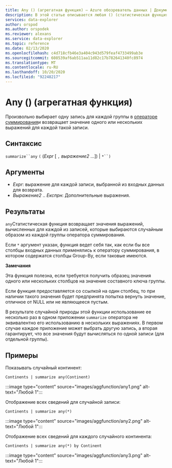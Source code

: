 ```yaml
---
title: Any () (агрегатная функция) — Azure обозреватель данных | Документация Майкрософт
description: В этой статье описывается любая () (статистическая функция) в Azure обозреватель данных.
services: data-explorer
author: orspod
ms.author: orspodek
ms.reviewer: alexans
ms.service: data-explorer
ms.topic: reference
ms.date: 02/13/2020
ms.openlocfilehash: c4d718cfb46e3a404c943d579feaf4733499ab3e
ms.sourcegitcommit: 608539af6ab511aa11d82c17b782641340fc8974
ms.translationtype: MT
ms.contentlocale: ru-RU
ms.lasthandoff: 10/20/2020
ms.locfileid: "92248217"
---
```

# <a name="any-aggregation-function"></a>Any () (агрегатная функция)

Произвольно выбирает одну запись для каждой группы в [операторе суммирования](summarizeoperator.md)и возвращает значение одного или нескольких выражений для каждой такой записи.

## <a name="syntax"></a>Синтаксис

`summarize``any` `(` (*Expr* [ `,` *выражение2* ...]) | `*``)`

## <a name="arguments"></a>Аргументы

* *Expr*: выражение для каждой записи, выбранной из входных данных для возврата.
* *Выражение2* .. *Експрн*: Дополнительные выражения.

## <a name="returns"></a>Результаты

`any`Статистическая функция возвращает значения выражений, вычисленных для каждой из записей, которые выбираются случайным образом из каждой группы оператора суммирования.

Если `*` аргумент указан, функция ведет себя так, как если бы все столбцы входных данных применялись к оператору суммирования, в котором содержатся столбцы Group-By, если таковые имеются.

**Замечания**

Эта функция полезна, если требуется получить образец значения одного или нескольких столбцов на значение составного ключа группы.

Если функция предоставляется со ссылкой на один столбец, то при наличии такого значения будет предпринята попытка вернуть значение, отличное от NULL или не являющееся пустым.

В результате случайной природы этой функции использование ее несколько раз в одном приложении `summarize` оператора не эквивалентно его использованию в нескольких выражениях. В первом случае каждое приложение может выбрать другую запись, а вторая гарантирует, что все значения будут вычисляться по одной записи (для отдельной группы).

## <a name="examples"></a>Примеры

Показывать случайный континент:

```kusto
Continents | summarize any(Continent)
```

:::image type="content" source="images/aggfunction/any1.png" alt-text="Любой 1":::

Отображение всех сведений для случайной записи:

```kusto
Continents | summarize any(*)
```

:::image type="content" source="images/aggfunction/any2.png" alt-text="Любой 1":::

Отображение всех сведений для каждого случайного континента:

```kusto
Continents | summarize any(*) by Continent
```

:::image type="content" source="images/aggfunction/any3.png" alt-text="Любой 1":::
